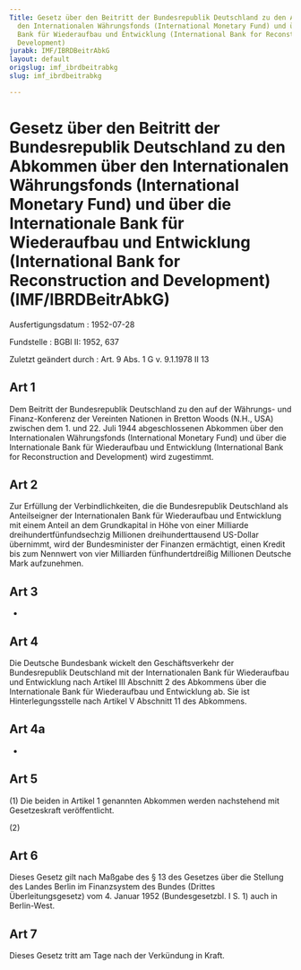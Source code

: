 ```yaml
---
Title: Gesetz über den Beitritt der Bundesrepublik Deutschland zu den Abkommen über
  den Internationalen Währungsfonds (International Monetary Fund) und über die Internationale
  Bank für Wiederaufbau und Entwicklung (International Bank for Reconstruction and
  Development)
jurabk: IMF/IBRDBeitrAbkG
layout: default
origslug: imf_ibrdbeitrabkg
slug: imf_ibrdbeitrabkg

---
```


# Gesetz über den Beitritt der Bundesrepublik Deutschland zu den Abkommen über den Internationalen Währungsfonds (International Monetary Fund) und über die Internationale Bank für Wiederaufbau und Entwicklung (International Bank for Reconstruction and Development) (IMF/IBRDBeitrAbkG)

Ausfertigungsdatum
:   1952-07-28

Fundstelle
:   BGBl II: 1952, 637

Zuletzt geändert durch
:   Art. 9 Abs. 1 G v. 9.1.1978 II 13


## Art 1

Dem Beitritt der Bundesrepublik Deutschland zu den auf der Währungs-
und Finanz-Konferenz der Vereinten Nationen in Bretton Woods (N.H.,
USA) zwischen dem 1. und 22. Juli 1944 abgeschlossenen Abkommen über
den Internationalen Währungsfonds (International Monetary Fund) und
über die Internationale Bank für Wiederaufbau und Entwicklung
(International Bank for Reconstruction and Development) wird
zugestimmt.


## Art 2

Zur Erfüllung der Verbindlichkeiten, die die Bundesrepublik
Deutschland als Anteilseigner der Internationalen Bank für
Wiederaufbau und Entwicklung mit einem Anteil an dem Grundkapital in
Höhe von einer Milliarde dreihundertfünfundsechzig Millionen
dreihunderttausend US-Dollar übernimmt, wird der Bundesminister der
Finanzen ermächtigt, einen Kredit bis zum Nennwert von vier Milliarden
fünfhundertdreißig Millionen Deutsche Mark aufzunehmen.


## Art 3

-


## Art 4

Die Deutsche Bundesbank wickelt den Geschäftsverkehr der
Bundesrepublik Deutschland mit der Internationalen Bank für
Wiederaufbau und Entwicklung nach Artikel III Abschnitt 2 des
Abkommens über die Internationale Bank für Wiederaufbau und
Entwicklung ab. Sie ist Hinterlegungsstelle nach Artikel V Abschnitt
11 des Abkommens.


## Art 4a

-


## Art 5

(1) Die beiden in Artikel 1 genannten Abkommen werden nachstehend mit
Gesetzeskraft veröffentlicht.

(2)


## Art 6

Dieses Gesetz gilt nach Maßgabe des § 13 des Gesetzes über die
Stellung des Landes Berlin im Finanzsystem des Bundes (Drittes
Überleitungsgesetz) vom 4. Januar 1952 (Bundesgesetzbl. I S. 1) auch
in Berlin-West.


## Art 7

Dieses Gesetz tritt am Tage nach der Verkündung in Kraft.

